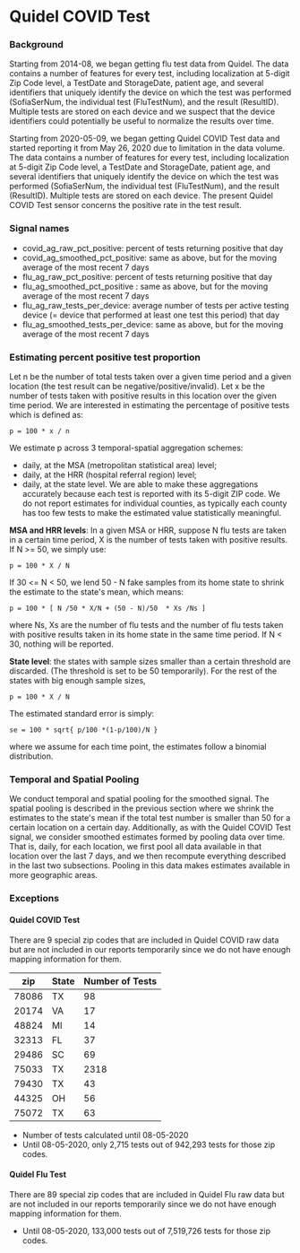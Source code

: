 # Quidel COVID Test

### Background
Starting from 2014-08, we began getting flu test data from Quidel. The data contains a number of features for every test, including localization at 5-digit Zip Code level, a TestDate and StorageDate, patient age, and several identifiers that uniquely identify the device on which the test was performed (SofiaSerNum, the individual test (FluTestNum), and the result (ResultID). Multiple tests are stored on each device and we suspect that the device identifiers could potentially be useful to normalize the results over time.

Starting from 2020-05-09, we began getting Quidel COVID Test data and started reporting it from May 26, 2020 due to limitation in the data volume. The data contains a number of features for every test, including localization at 5-digit Zip Code level, a TestDate and StorageDate, patient age, and several identifiers that uniquely identify the device on which the test was performed (SofiaSerNum, the individual test (FluTestNum), and the result (ResultID). Multiple tests are stored on each device. The present Quidel COVID Test sensor concerns the positive rate in the test result.

### Signal names
- covid_ag_raw_pct_positive: percent of tests returning positive that day
- covid_ag_smoothed_pct_positive: same as above, but for the moving average of the most recent 7 days
- flu_ag_raw_pct_positive: percent of tests returning positive that day
- flu_ag_smoothed_pct_positive : same as above, but for the moving average of the most recent 7 days
- flu_ag_raw_tests_per_device: average number of tests per active testing device (= device that performed at least one test this period) that day
- flu_ag_smoothed_tests_per_device: same as above, but for the moving average of the most recent 7 days

### Estimating percent positive test proportion
Let n be the number of total tests taken over a given time period and a given location (the test result can be negative/positive/invalid). Let x be the number of tests taken with positive results in this location over the given time period. We are interested in estimating the percentage of positive tests which is defined as:
```
p = 100 * x / n 
```
We estimate p across 3 temporal-spatial aggregation schemes:
- daily, at the MSA (metropolitan statistical area) level;
- daily, at the HRR (hospital referral region) level;
- daily, at the state level.
We are able to make these aggregations accurately because each test is reported with its 5-digit ZIP code. We do not report estimates for individual counties, as typically each county has too few tests to make the estimated value statistically meaningful.

**MSA and HRR levels**: In a given MSA or HRR, suppose N flu tests are taken in a certain time period, X is the number of tests taken with positive results. 
If N >= 50, we simply use:
```
p = 100 * X / N 
```
If 30 <= N < 50, we lend 50 - N  fake samples from its home state to shrink the estimate to the state's mean, which means:
```
p = 100 * [ N /50 * X/N + (50 - N)/50  * Xs /Ns ] 
```
where Ns, Xs are the number of flu tests and the number of flu tests taken with positive results taken in its home state in the same time period.
If N < 30, nothing will be reported.

**State level**:  the states with sample sizes smaller than a certain threshold are discarded. (The threshold is set to be 50 temporarily). For the rest of the states with big enough sample sizes,
```
p = 100 * X / N
```

The estimated standard error is simply:
```
se = 100 * sqrt{ p/100 *(1-p/100)/N } 
```
where we assume for each time point, the estimates follow a binomial distribution.


### Temporal and Spatial Pooling
We conduct temporal and spatial pooling for the smoothed signal. The spatial pooling is described in the previous section where we shrink the estimates to the state's mean if the total test number is smaller than 50 for a certain location on a certain day. Additionally, as with the Quidel COVID Test signal, we consider smoothed estimates formed by pooling data over time. That is, daily, for each location, we first pool all data available in that location over the last 7 days, and we then recompute everything described in the last two subsections. Pooling in this data makes estimates available in more geographic areas.

### Exceptions
#### Quidel COVID Test
There are 9 special zip codes that are included in Quidel COVID raw data but are not included in our reports temporarily since we do not have enough mapping information for them. 

|zip       |State| Number of Tests|
|---|-------|------|
|78086    |TX|98|
|20174    | VA|17|
|48824    |MI|14|
|32313     |FL|37|
|29486    |SC|69|
|75033    |TX|2318|
|79430    |TX|43|
|44325 |OH|56|
|75072    |TX|63|

* Number of tests calculated until 08-05-2020
* Until 08-05-2020, only 2,715 tests out of 942,293 tests for those zip codes. 

#### Quidel Flu Test
There are 89 special zip codes that are included in Quidel Flu raw data but are not included in our reports temporarily since we do not have enough mapping information for them. 
* Until 08-05-2020, 133,000 tests out of 7,519,726 tests for those zip codes. 
